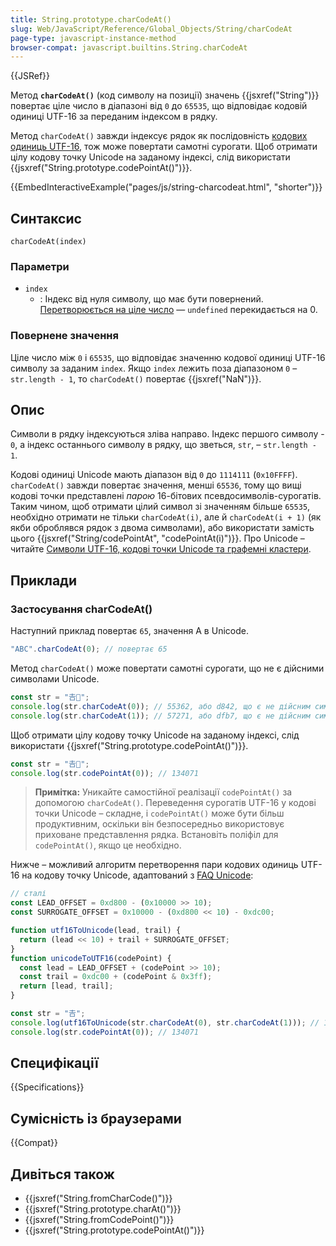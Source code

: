 ```yaml
---
title: String.prototype.charCodeAt()
slug: Web/JavaScript/Reference/Global_Objects/String/charCodeAt
page-type: javascript-instance-method
browser-compat: javascript.builtins.String.charCodeAt
---
```


{{JSRef}}

Метод **`charCodeAt()`** (код символу на позиції) значень {{jsxref("String")}} повертає ціле число в діапазоні від `0` до `65535`, що відповідає кодовій одиниці UTF-16 за переданим індексом в рядку.

Метод `charCodeAt()` завжди індексує рядок як послідовність [кодових одиниць UTF-16](/uk/docs/Web/JavaScript/Reference/Global_Objects/String#symvoly-utf-16-kodovi-tochky-unicode-ta-hrafemni-klastery), тож може повертати самотні сурогати. Щоб отримати цілу кодову точку Unicode на заданому індексі, слід використати {{jsxref("String.prototype.codePointAt()")}}.

{{EmbedInteractiveExample("pages/js/string-charcodeat.html", "shorter")}}

## Синтаксис

```js-nolint
charCodeAt(index)
```

### Параметри

- `index`
  - : Індекс від нуля символу, що має бути повернений. [Перетворюється на ціле число](/uk/docs/Web/JavaScript/Reference/Global_Objects/Number#peretvorennia-na-tsile) — `undefined` перекидається на 0.

### Повернене значення

Ціле число між `0` і `65535`, що відповідає значенню кодової одиниці UTF-16 символу за заданим `index`. Якщо `index` лежить поза діапазоном `0` – `str.length - 1`, то `charCodeAt()` повертає {{jsxref("NaN")}}.

## Опис

Символи в рядку індексуються зліва направо. Індекс першого символу - `0`, а індекс останнього символу в рядку, що зветься, `str`, – `str.length - 1`.

Кодові одиниці Unicode мають діапазон від `0` до `1114111` (`0x10FFFF`). `charCodeAt()` завжди повертає значення, менші `65536`, тому що вищі кодові точки представлені _парою_ 16-бітових псевдосимволів-сурогатів. Таким чином, щоб отримати цілий символ зі значенням більше `65535`, необхідно отримати не тільки `charCodeAt(i)`, але й `charCodeAt(i + 1)` (як якби оброблявся рядок з двома символами), або використати замість цього {{jsxref("String/codePointAt", "codePointAt(i)")}}. Про Unicode – читайте [Символи UTF-16, кодові точки Unicode та графемні кластери](/uk/docs/Web/JavaScript/Reference/Global_Objects/String#symvoly-utf-16-kodovi-tochky-unicode-ta-hrafemni-klastery).

## Приклади

### Застосування charCodeAt()

Наступний приклад повертає `65`, значення A в Unicode.

```js
"ABC".charCodeAt(0); // повертає 65
```

Метод `charCodeAt()` може повертати самотні сурогати, що не є дійсними символами Unicode.

```js
const str = "𠮷𠮾";
console.log(str.charCodeAt(0)); // 55362, або d842, що є не дійсним символом Unicode
console.log(str.charCodeAt(1)); // 57271, або dfb7, що є не дійсним символом Unicode
```

Щоб отримати цілу кодову точку Unicode на заданому індексі, слід використати {{jsxref("String.prototype.codePointAt()")}}.

```js
const str = "𠮷𠮾";
console.log(str.codePointAt(0)); // 134071
```

> **Примітка:** Уникайте самостійної реалізації `codePointAt()` за допомогою `charCodeAt()`. Переведення сурогатів UTF-16 у кодові точки Unicode – складне, і `codePointAt()` може бути більш продуктивним, оскільки він безпосередньо використовує приховане представлення рядка. Встановіть поліфіл для `codePointAt()`, якщо це необхідно.

Нижче – можливий алгоритм перетворення пари кодових одиниць UTF-16 на кодову точку Unicode, адаптований з [FAQ Unicode](https://unicode.org/faq/utf_bom.html#utf16-3):

```js
// сталі
const LEAD_OFFSET = 0xd800 - (0x10000 >> 10);
const SURROGATE_OFFSET = 0x10000 - (0xd800 << 10) - 0xdc00;

function utf16ToUnicode(lead, trail) {
  return (lead << 10) + trail + SURROGATE_OFFSET;
}
function unicodeToUTF16(codePoint) {
  const lead = LEAD_OFFSET + (codePoint >> 10);
  const trail = 0xdc00 + (codePoint & 0x3ff);
  return [lead, trail];
}

const str = "𠮷";
console.log(utf16ToUnicode(str.charCodeAt(0), str.charCodeAt(1))); // 134071
console.log(str.codePointAt(0)); // 134071
```

## Специфікації

{{Specifications}}

## Сумісність із браузерами

{{Compat}}

## Дивіться також

- {{jsxref("String.fromCharCode()")}}
- {{jsxref("String.prototype.charAt()")}}
- {{jsxref("String.fromCodePoint()")}}
- {{jsxref("String.prototype.codePointAt()")}}

